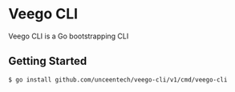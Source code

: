 # Veego CLI

Veego CLI is a Go bootstrapping CLI

## Getting Started
```
$ go install github.com/unceentech/veego-cli/v1/cmd/veego-cli
```